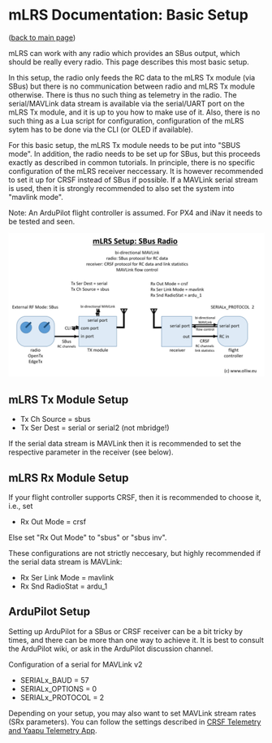 # mLRS Documentation: Basic Setup #

([back to main page](../README.md))

mLRS can work with any radio which provides an SBus output, which should be really every radio. This page describes this most basic setup.

In this setup, the radio only feeds the RC data to the mLRS Tx module (via SBus) but there is no communication between radio and mLRS Tx module otherwise. There is thus no such thing as telemetry in the radio. The serial/MAVLink data stream is available via the serial/UART port on the mLRS Tx module, and it is up to you how to make use of it. Also, there is no such thing as a Lua script for configuration, configuration of the mLRS sytem has to be done via the CLI (or OLED if available).

For this basic setup, the mLRS Tx module needs to be put into "SBUS mode". In addition, the radio needs to be set up for SBus, but this proceeds exactly as described in common tutorials. In principle, there is no specific configuration of the mLRS receiver neccessary. It is however recommended to set it up for CRSF instead of SBus if possible. If a MAVLink serial stream is used, then it is strongly recommended to also set the system into "mavlink mode".

Note: An ArduPilot flight controller is assumed. For PX4 and iNav it needs to be tested and seen.

<img src="images/mLRS-docu-setup-basic-for-sbus-radios-02.jpg" width="800px">

## mLRS Tx Module Setup

- Tx Ch Source = sbus
- Tx Ser Dest = serial or serial2 (not mbridge!)

If the serial data stream is MAVLink then it is recommended to set the respective parameter in the receiver (see below).

## mLRS Rx Module Setup

If your flight controller supports CRSF, then it is recommended to choose it, i.e., set

- Rx Out Mode = crsf

Else set "Rx Out Mode" to "sbus" or "sbus inv".

These configurations are not strictly neccesary, but highly recommended if the serial data stream is MAVLink:

- Rx Ser Link Mode = mavlink
- Rx Snd RadioStat = ardu_1

## ArduPilot Setup

Setting up ArduPilot for a SBus or CRSF receiver can be a bit tricky by times, and there can be more than one way to achieve it. It is best to consult the ArduPilot wiki, or ask in the ArduPilot discussion channel.

Configuration of a serial for MAVLink v2

- SERIALx_BAUD = 57 
- SERIALx_OPTIONS = 0
- SERIALx_PROTOCOL = 2

Depending on your setup, you may also want to set MAVLink stream rates (SRx parameters). You can follow the settings described in [CRSF Telemetry and Yaapu Telemetry App](CRSF.md).
